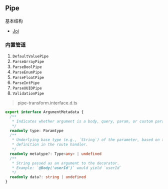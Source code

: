 ## Pipe

基本结构

- [Joi](https://joi.dev/api/?v=17.4.2)

### 内置管道

1. `DefaultValuePipe`
2. `ParseArrayPipe`
3. `ParseBoolPipe`
4. `ParseEnumPipe`
5. `ParseFloatPipe`
6. `ParseIntPipe`
7. `ParseUUIDPipe`
8. `ValidationPipe`

> pipe-transform.interface.d.ts

```ts
export interface ArgumentMetadata {
  /**
   * Indicates whether argument is a body, query, param, or custom parameter
   */
  readonly type: Paramtype
  /**
   * Underlying base type (e.g., `String`) of the parameter, based on the type
   * definition in the route handler.
   */
  readonly metatype?: Type<any> | undefined
  /**
   * String passed as an argument to the decorator.
   * Example: `@Body('userId')` would yield `userId`
   */
  readonly data?: string | undefined
}
```
